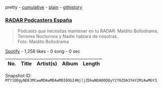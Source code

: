 pretty - [cumulative](/playlists/cumulative/37i9dQZF1DX2WSz2bIXl9B.md) - [plain](/playlists/plain/37i9dQZF1DX2WSz2bIXl9B) - [githistory](https://github.githistory.xyz/mackorone/spotify-playlist-archive/blob/main/playlists/plain/37i9dQZF1DX2WSz2bIXl9B)

### [RADAR Podcasters España](https://open.spotify.com/playlist/37i9dQZF1DX2WSz2bIXl9B)

> Pódcasts que necesitas mantener en tu RADAR: Maldito Bollodrama, Terrores Nocturnos y Nadie hablará de nosotras\. <br/>Foto: Maldito Bollodrama

[Spotify](https://open.spotify.com/user/spotify) - 1,258 likes - 0 song - 0 sec

| No. | Title | Artist(s) | Album | Length |
|---|---|---|---|---|

Snapshot ID: `MTY1ODgyNDE3MCwwMDAwMDAwMDI0OGI4NjljZDkwNDA0ODQyY2Y0ZDA3YmY2MzAwMGY3`
